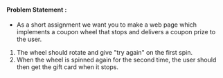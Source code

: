 #### Problem Statement :
- As a short assignment we want you to make a web page which implements a coupon wheel that stops and delivers a coupon prize to the user.
1. The wheel should rotate and give "try again" on the first spin.
2.  When the wheel is spinned again for the second time, the user should then get the gift card when it stops.
